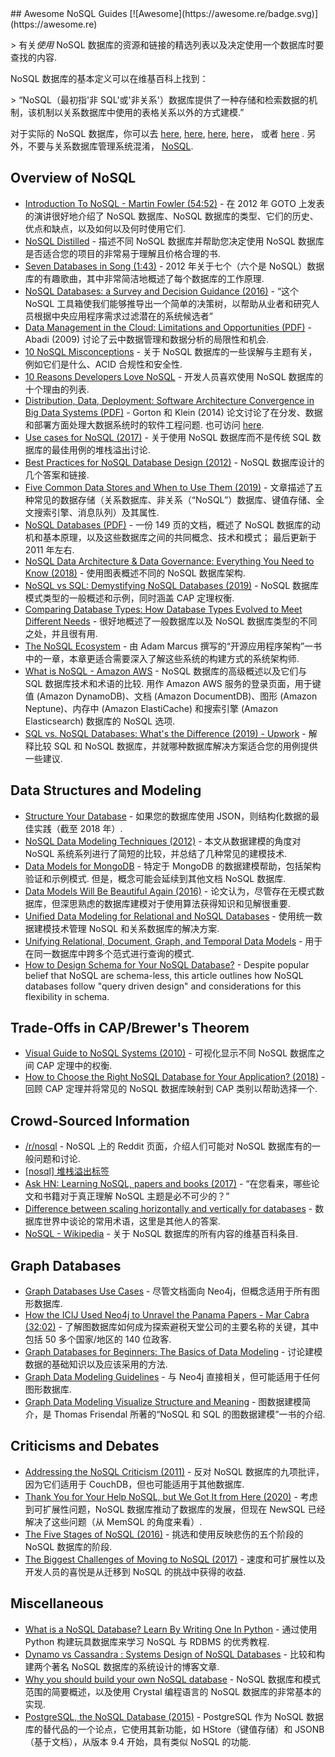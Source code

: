 <div class="github-widget" data-repo="erictleung/awesome-nosql-guides"></div>
<script async src="https://pagead2.googlesyndication.com/pagead/js/adsbygoogle.js"></script><ins class="adsbygoogle" style="display:block" data-ad-client="ca-pub-6890694312814945" data-ad-slot="5473692530" data-ad-format="auto"  data-full-width-responsive="true"></ins><script>(adsbygoogle = window.adsbygoogle || []).push({});</script>
## Awesome NoSQL Guides [![Awesome](https://awesome.re/badge.svg)](https://awesome.re)

&gt; 有关*使用* NoSQL 数据库的资源和链接的精选列表以及决定使用一个数据库时要查找的内容.

NoSQL 数据库的基本定义可以在维基百科上找到：

&gt; “NoSQL（最初指&#39;非 SQL&#39;或&#39;非关系&#39;）数据库提供了一种存储和检索数据的机制，该机制以关系数据库中使用的表格关系以外的方式建模.”

对于实际的 NoSQL 数据库，你可以去
[here](https://github.com/sindresorhus/awesome#databases),
[here](https://hostingdata.co.uk/nosql-database/),
[here](https://db-engines.com/en/ranking),
[here](https://github.com/igorbarinov/awesome-data-engineering#databases)， 或者
[here](https://github.com/kahun/awesome-sysadmin#nosql) . 另外，不要与关系数据库管理系统混淆， [NoSQL](http://www.strozzi.it/cgi-bin/CSA/tw7/I/en_US/nosql/Home%20Page).





## Overview of NoSQL

- [Introduction To NoSQL - Martin Fowler (54:52)](https://www.youtube.com/watch?v=qI_g07C_Q5I) - 在 2012 年 GOTO 上发表的演讲很好地介绍了 NoSQL 数据库、NoSQL 数据库的类型、它们的历史、优点和缺点，以及如何以及何时使用它们.
- [NoSQL Distilled](https://martinfowler.com/books/nosql.html) - 描述不同 NoSQL 数据库并帮助您决定使用 NoSQL 数据库是否适合您的项目的非常易于理解且价格合理的书.
- [Seven Databases in Song (1:43)](https://www.youtube.com/watch?v=jyx8iP5tfCI) - 2012 年关于七个（六个是 NoSQL）数据库的有趣歌曲，其中非常简洁地概述了每个数据库的工作原理.
- [NoSQL Databases: a Survey and Decision Guidance (2016)](https://medium.baqend.com/nosql-databases-a-survey-and-decision-guidance-ea7823a822d) - “这个 NoSQL 工具箱使我们能够推导出一个简单的决策树，以帮助从业者和研究人员根据中央应用程序需求过滤潜在的系统候选者”
- [Data Management in the Cloud: Limitations and Opportunities (PDF)](http://www.cs.umd.edu/~abadi/papers/abadi-cloud-ieee09.pdf) - Abadi (2009) 讨论了云中数据管理和数据分析的局限性和机会.
- [10 NoSQL Misconceptions](https://www.dummies.com/programming/big-data/10-nosql-misconceptions/) - 关于 NoSQL 数据库的一些误解与主题有关，例如它们是什么、ACID 合规性和安全性.
- [10 Reasons Developers Love NoSQL](https://www.dummies.com/programming/big-data/10-reasons-developers-love-nosql/) - 开发人员喜欢使用 NoSQL 数据库的十个理由的列表.
- [Distribution, Data, Deployment: Software Architecture Convergence in Big Data Systems (PDF)](https://resources.sei.cmu.edu/library/asset-view.cfm?assetID=90909)  - Gorton 和 Klein (2014) 论文讨论了在分发、数据和部署方面处理大数据系统时的软件工程问题. 也可访问 [here](https://doi.org/10.1109/MS.2014.51).
- [Use cases for NoSQL (2017)](https://stackoverflow.com/questions/2875432/use-cases-for-nosql) - 关于使用 NoSQL 数据库而不是传统 SQL 数据库的最佳用例的堆栈溢出讨论.
- [Best Practices for NoSQL Database Design (2012)](https://softwareengineering.stackexchange.com/q/158790/) - NoSQL 数据库设计的几个答案和链接.
- [Five Common Data Stores and When to Use Them (2019)](https://shopify.engineering/five-common-data-stores-usage) - 文章描述了五种常见的数据存储（关系数据库、非关系（“NoSQL”）数据库、键值存储、全文搜索引擎、消息队列）及其属性.
- [NoSQL Databases (PDF)](https://web.archive.org/web/20190927222738/https://www.christof-strauch.de/nosqldbs.pdf)  - 一份 149 页的文档，概述了 NoSQL 数据库的动机和基本原理，以及这些数据库之间的共同概念、技术和模式； 最后更新于 2011 年左右.
- [NoSQL Data Architecture & Data Governance: Everything You Need to Know (2018)](https://www.dataversity.net/nosql-data-architecture-data-governance-everything-need-know/) - 使用图表概述不同的 NoSQL 数据库架构.
- [NoSQL vs SQL: Demystifying NoSQL Databases (2019)](https://build5nines.com/nosql-vs-sql-demystifying-nosql-databases/) - NoSQL 数据库模式类型的一般概述和示例，同时涵盖 CAP 定理权衡.
- [Comparing Database Types: How Database Types Evolved to Meet Different Needs](https://www.prisma.io/dataguide/intro/comparing-database-types) - 很好地概述了一般数据库以及 NoSQL 数据库类型的不同之处，并且很有用.
- [The NoSQL Ecosystem](https://www.aosabook.org/en/nosql.html) - 由 Adam Marcus 撰写的“开源应用程序架构”一书中的一章，本章更适合需要深入了解这些系统的构建方式的系统架构师.
- [What is NoSQL - Amazon AWS](https://aws.amazon.com/nosql/)  - NoSQL 数据库的高级概述以及它们与 SQL 数据库技术和术语的比较. 用作 Amazon AWS 服务的登录页面，用于键值 (Amazon DynamoDB)、文档 (Amazon DocumentDB)、图形 (Amazon Neptune)、内存中 (Amazon ElastiCache) 和搜索引擎 (Amazon Elasticsearch) 数据库的 NoSQL 选项.
- [SQL vs. NoSQL Databases: What's the Difference (2019) - Upwork](https://www.upwork.com/resources/sql-vs-nosql-databases-whats-the-difference) - 解释比较 SQL 和 NoSQL 数据库，并就哪种数据库解决方案适合您的用例提供一些建议.


## Data Structures and Modeling

- [Structure Your Database](https://firebase.google.com/docs/database/android/structure-data) - 如果您的数据库使用 JSON，则结构化数据的最佳实践（截至 2018 年）.
- [NoSQL Data Modeling Techniques (2012)](https://highlyscalable.wordpress.com/2012/03/01/nosql-data-modeling-techniques/) - 本文从数据建模的角度对 NoSQL 系统系列进行了简短的比较，并总结了几种常见的建模技术.
- [Data Models for MongoDB](https://docs.mongodb.com/manual/data-modeling/)  - 特定于 MongoDB 的数据建模帮助，包括架构验证和示例模式. 但是，概念可能会延续到其他文档 NoSQL 数据库.
- [Data Models Will Be Beautiful Again (2016)](https://tdwi.org/articles/2016/11/22/data-models-will-be-beautiful-again.aspx) - 论文认为，尽管存在无模式数据库，但深思熟虑的数据库建模对于使用算法获得知识和见解很重要.
- [Unified Data Modeling for Relational and NoSQL Databases](https://www.infoq.com/articles/unified-data-modeling-for-relational-and-nosql-databases/) - 使用统一数据建模技术管理 NoSQL 和关系数据库的解决方案.
- [Unifying Relational, Document, Graph, and Temporal Data Models](https://fauna.com/blog/unifying-relational-document-graph-and-temporal-data-models) - 用于在同一数据库中跨多个范式进行查询的模式.
- [How to Design Schema for Your NoSQL Database?](https://www.dataversity.net/how-to-design-schema-for-your-nosql-database/#) - Despite popular belief that NoSQL are schema-less, this article outlines how NoSQL databases follow "query driven design" and considerations for this flexibility in schema.


## Trade-Offs in CAP/Brewer's Theorem

- [Visual Guide to NoSQL Systems (2010)](http://blog.nahurst.com/visual-guide-to-nosql-systems) - 可视化显示不同 NoSQL 数据库之间 CAP 定理中的权衡.
- [How to Choose the Right NoSQL Database for Your Application? (2018)](https://www.dataversity.net/choose-right-nosql-database-application/) - 回顾 CAP 定理并将常见的 NoSQL 数据库映射到 CAP 类别以帮助选择一个.


## Crowd-Sourced Information

- [/r/nosql](https://www.reddit.com/r/nosql/) - NoSQL 上的 Reddit 页面，介绍人们可能对 NoSQL 数据库有的一般问题和讨论.
- [[nosql] 堆栈溢出标签](https://stackoverflow.com/tags/nosql/info)
- [Ask HN: Learning NoSQL, papers and books (2017)](https://news.ycombinator.com/item?id=15427932) - “在您看来，哪些论文和书籍对于真正理解 NoSQL 主题是必不可少的？”
- [Difference between scaling horizontally and vertically for databases](https://stackoverflow.com/q/11707879/6873133) - 数据库世界中谈论的常用术语，这里是其他人的答案.
- [NoSQL - Wikipedia](https://en.wikipedia.org/wiki/NoSQL) - 关于 NoSQL 数据库的所有内容的维基百科条目.


## Graph Databases

- [Graph Databases Use Cases](https://neo4j.com/use-cases/) - 尽管文档面向 Neo4j，但概念适用于所有图形数据库.
- [How the ICIJ Used Neo4j to Unravel the Panama Papers - Mar Cabra (32:02)](https://www.youtube.com/watch?v=S20XMQyvANY) - 了解图数据库如何成为探索避税天堂公司的主要名称的关键，其中包括 50 多个国家/地区的 140 位政客.
- [Graph Databases for Beginners: The Basics of Data Modeling](https://neo4j.com/blog/data-modeling-basics/) - 讨论建模数据的基础知识以及应该采用的方法.
- [Graph Data Modeling Guidelines](https://neo4j.com/developer/guide-data-modeling/) - 与 Neo4j 直接相关，但可能适用于任何图形数据库.
- [Graph Data Modeling Visualize Structure and Meaning](http://www.graphdatamodeling.com) - 图数据建模简介，是 Thomas Frisendal 所著的“NoSQL 和 SQL 的图数据建模”一书的介绍.


## Criticisms and Debates

- [Addressing the NoSQL Criticism (2011)](https://www.bradley-holt.com/2011/07/addressing-the-nosql-criticism/) - 反对 NoSQL 数据库的九项批评，因为它们适用于 CouchDB，但也可能适用于其他数据库.
- [Thank You for Your Help NoSQL, but We Got It from Here (2020)](https://web.archive.org/web/20200913032621/https://www.memsql.com/blog/why-nosql-databases-wrong-tool-for-modern-application/) - 考虑到可扩展性问题，NoSQL 数据库推动了数据库的发展，但现在 NewSQL 已经解决了这些问题（从 MemSQL 的角度来看）.
- [The Five Stages of NoSQL (2016)](https://sookocheff.com/post/opinion/the-five-stages-of-nosql/) - 挑选和使用反映悲伤的五个阶段的 NoSQL 数据库的阶段.
- [The Biggest Challenges of Moving to NoSQL (2017)](https://dzone.com/articles/the-biggest-challenges-of-moving-to-nosql) - 速度和可扩展性以及开发人员的喜悦是从迁移到 NoSQL 的挑战中获得的收益.


## Miscellaneous

- [What is a NoSQL Database? Learn By Writing One In Python](https://web.archive.org/web/20201109032031/https://jeffknupp.com/blog/2014/09/01/what-is-a-nosql-database-learn-by-writing-one-in-python/) - 通过使用 Python 构建玩具数据库来学习 NoSQL 与 RDBMS 的优秀教程.
- [Dynamo vs Cassandra : Systems Design of NoSQL Databases](https://sujithjay.com/data-systems/dynamo-cassandra/) - 比较和构建两个著名 NoSQL 数据库的系统设计的博客文章.
- [Why you should build your own NoSQL database](https://medium.com/@marceloboeira/why-you-should-build-your-own-nosql-database-9bbba42039f5) - NoSQL 数据库和模式范围的简要概述，以及使用 Crystal 编程语言的 NoSQL 数据库的非常基本的实现.
- [PostgreSQL, the NoSQL Database (2015)](https://www.linuxjournal.com/content/postgresql-nosql-database) - PostgreSQL 作为 NoSQL 数据库的替代品的一个论点，它使用其新功能，如 HStore（键值存储）和 JSONB（基于文档），从版本 9.4 开始，具有类似 NoSQL 的功能.
